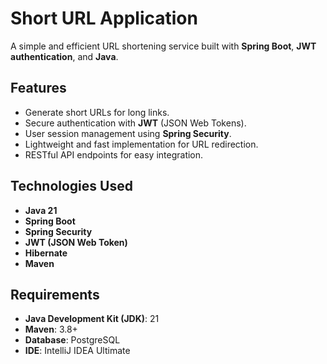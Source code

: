 # Short URL Application

A simple and efficient URL shortening service built with **Spring Boot**, **JWT authentication**, and **Java**.

## Features
- Generate short URLs for long links.
- Secure authentication with **JWT** (JSON Web Tokens).
- User session management using **Spring Security**.
- Lightweight and fast implementation for URL redirection.
- RESTful API endpoints for easy integration.

## Technologies Used
- **Java 21** 
- **Spring Boot**
- **Spring Security**
- **JWT (JSON Web Token)**
- **Hibernate** 
- **Maven** 

## Requirements
- **Java Development Kit (JDK)**: 21
- **Maven**: 3.8+
- **Database**: PostgreSQL 
- **IDE**: IntelliJ IDEA Ultimate
